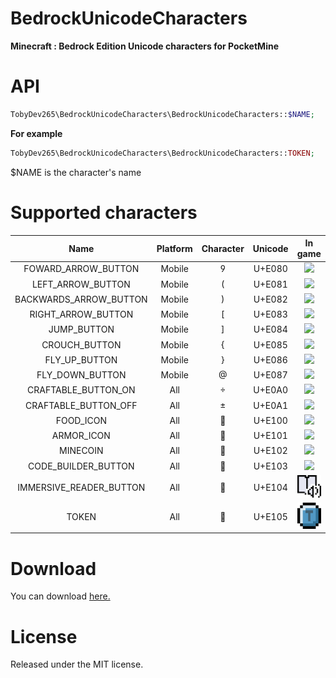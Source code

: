 # BedrockUnicodeCharacters
**Minecraft : Bedrock Edition Unicode characters for PocketMine**
# API
```php
TobyDev265\BedrockUnicodeCharacters\BedrockUnicodeCharacters::$NAME;
```

**For example**

```php
TobyDev265\BedrockUnicodeCharacters\BedrockUnicodeCharacters::TOKEN;
```
$NAME is the character's name
# Supported characters
|               Name               |   Platform   | Character | Unicode |                     In game                    |
|:--------------------------------:|:------------:|:---------:|:-------:|:----------------------------------------------:|
|        FOWARD_ARROW_BUTTON       |    Mobile    |          |  U+E080 |         ![](https://raw.githubusercontent.com/TwistedAsylumMC/bedrock-unicode-characters/master/images/forward-arrow.png)        |
|         LEFT_ARROW_BUTTON        |    Mobile    |          |  U+E081 |          ![](https://raw.githubusercontent.com/TwistedAsylumMC/bedrock-unicode-characters/master/images/left-arrow.png)          |
|      BACKWARDS_ARROW_BUTTON      |    Mobile    |          |  U+E082 |          ![](https://raw.githubusercontent.com/TwistedAsylumMC/bedrock-unicode-characters/master/images/down-arrow.png)          |
|        RIGHT_ARROW_BUTTON        |    Mobile    |          |  U+E083 |          ![](https://raw.githubusercontent.com/TwistedAsylumMC/bedrock-unicode-characters/master/images/right-arrow.png)         |
|            JUMP_BUTTON           |    Mobile    |          |  U+E084 |          ![](https://raw.githubusercontent.com/TwistedAsylumMC/bedrock-unicode-characters/master/images/jump-button.png)         |
|           CROUCH_BUTTON          |    Mobile    |          |  U+E085 |         ![](https://raw.githubusercontent.com/TwistedAsylumMC/bedrock-unicode-characters/master/images/crouch-button.png)        |
|           FLY_UP_BUTTON          |    Mobile    |          |  U+E086 |         ![](https://raw.githubusercontent.com/TwistedAsylumMC/bedrock-unicode-characters/master/images/fly-up-button.png)        |
|          FLY_DOWN_BUTTON         |    Mobile    |          |  U+E087 |        ![](https://raw.githubusercontent.com/TwistedAsylumMC/bedrock-unicode-characters/master/images/fly-down-button.png)       |
|        CRAFTABLE_BUTTON_ON       |      All     |          |  U+E0A0 |         ![](https://raw.githubusercontent.com/TwistedAsylumMC/bedrock-unicode-characters/master/images/craftable-on.png)         |
|       CRAFTABLE_BUTTON_OFF       |      All     |          |  U+E0A1 |         ![](https://raw.githubusercontent.com/TwistedAsylumMC/bedrock-unicode-characters/master/images/craftable-off.png)        |
|             FOOD_ICON            |      All     |          |  U+E100 |             ![](https://raw.githubusercontent.com/TwistedAsylumMC/bedrock-unicode-characters/master/images/food.png)             |
|            ARMOR_ICON            |      All     |          |  U+E101 |            ![](https://raw.githubusercontent.com/TwistedAsylumMC/bedrock-unicode-characters/master/images/armour.png)            |
|             MINECOIN             |      All     |          |  U+E102 |           ![](https://raw.githubusercontent.com/TwistedAsylumMC/bedrock-unicode-characters/master/images/minecoin.png)           |
|        CODE_BUILDER_BUTTON       |      All     |          |  U+E103 |         ![](https://raw.githubusercontent.com/TwistedAsylumMC/bedrock-unicode-characters/master/images/code-builder.png)         |
|      IMMERSIVE_READER_BUTTON     |      All     |          |  U+E104 |    ![](https://raw.githubusercontent.com/TwistedAsylumMC/bedrock-unicode-characters/master/images/immersive-reader-button.png)   |
|               TOKEN              |      All     |          |  U+E105 |             ![](https://raw.githubusercontent.com/TwistedAsylumMC/bedrock-unicode-characters/master/images/token.png)            |
# Download
You can download <a href="https://poggit.pmmp.io/ci/TobyDev265/BedrockUnicodeCharacters/~">here.</a>
# License
Released under the MIT license.
